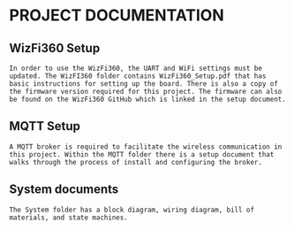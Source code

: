# PROJECT DOCUMENTATION

## WizFi360 Setup
	In order to use the WizFi360, the UART and WiFi settings must be updated. The WizFI360 folder contains WizFi360_Setup.pdf that has basic instructions for setting up the board. There is also a copy of the firmware version required for this project. The firmware can also be found on the WizFi360 GitHub which is linked in the setup document. 

## MQTT Setup
	A MQTT broker is required to facilitate the wireless communication in this project. Within the MQTT folder there is a setup document that walks through the process of install and configuring the broker. 

## System documents
	The System folder has a block diagram, wiring diagram, bill of materials, and state machines.